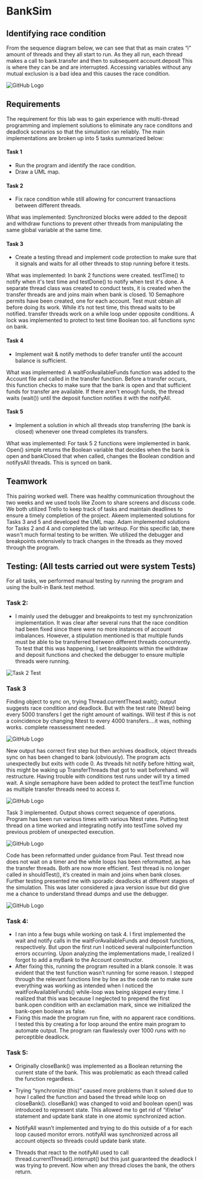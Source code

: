 # BankSim

## Identifying race condition 

From the sequence diagram below, we can see that that as main crates “i” amount of threads and they all start to run. As they all run, each thread makes a call to bank.transfer and then to subsequent account.deposit This is where they can be and are interrupted. Accessing variables without any mutual exclusion is a bad idea and this causes the race condition.  


![GitHub Logo](UML.png)

## Requirements
The requirement for this lab was to gain experience with multi-thread programming and implement solutions to eliminate any race conditons and deadlock scenarios so that the simulation ran reliably.  The main implementations are broken up into 5 tasks summarized below:

#### Task 1
 - Run the program and identify the race condition.
 - Draw a UML map.

#### Task 2
 - Fix race condition while still allowing for concurrent transactions between different threads.
 
What was implemented:
Synchronized blocks were added to the deposit and withdraw functions to prevent other threads from manipulating the same global variable at the same time.

#### Task 3
 - Create a testing thread and implement code protection to make sure that it signals and waits for all other threads to stop running before it tests.
 
 What was implemented:
 In bank 2 functions were created. testTime() to notify when it's test time and testDone() to notify when test it's done. A separate thread class was created to conduct tests, it is created when the transfer threads are and joins main when bank is closed. 10 Semaphore permits have been created, one for each account. Test must obtain all before doing its work. While it’s not test time, this thread waits to be notified. transfer threads work on a while loop under opposite conditions. A lock was implemented to protect to test time Boolean too. all functions sync on bank.

#### Task 4
 - Implement wait & notify methods to defer transfer until the account balance is sufficient.

What was implemented:
A waitForAvailableFunds function was added to the Account file and called in the transfer function.  Before a transfer occurs, this function checks to make sure that the bank is open and that sufficient funds for transfer are available.  If there aren't enough funds, the thread waits (wait()) until the deposit function notifies it with the notifyAll.

#### Task 5
- Implement a solution in which all threads stop transferring (the bank is closed) whenever one thread completes its transfers. 

What was implemented:
For task 5 2 functions were implemented in bank. Open() simple returns the Boolean variable that decides when the bank is open and bankClosed that when called, changes the Boolean condition and notifysAll threads. This is synced on bank.

## Teamwork
This pairing worked well.  There was healthy communication throughout the two weeks and we used tools like Zoom to share screens and discuss code. We both utilized Trello to keep track of tasks and maintain deadlines to ensure a timely completion of the project.  Akeem implemented solutions for Tasks 3 and 5 and developed the UML map.  Adam implemented solutions for Tasks 2 and 4 and completed the lab writeup.  For this specific lab, there wasn't much formal testing to be written. We utilized the debugger and breakpoints extensively to track changes in the threads as they moved through the program.  

## Testing: (All tests carried out were system Tests)

For all tasks, we performed manual testing by running the program and using the built-in Bank.test method.

### Task 2:

 - I mainly used the debugger and breakpoints to test my synchronization implementation.  It was clear after several runs that the race condition had been fixed since there were no more instances of account imbalances.  However, a stipulation mentioned is that multiple funds must be able to be transferred between different threads concurrently.  To test that this was happening, I set breakpoints within the withdraw and deposit functions and checked the debugger to ensure multiple threads were running.
 
 ![Task 2 Test](Task2Test.png)

### Task 3

Finding object to sync on, trying Thread.currentThead.wait();  output suggests race condition and deadlock. But with the test rate (Ntest) being every 5000 transfers I get the right amount of waitings. Will test if this is not a coincidence by changing Ntest to every 4000 transfers….it was, nothing works. complete reassessment needed.

![GitHub Logo](InitOutput.png)

New output has correct first step but then archives deadlock, object threads sync on has been changed to bank (obviously). The program acts unexpectedly but exits with code 0. As threads hit notify before hitting wait, this might be waking up TransferThreads that got to wait beforehand. will restructure. Having trouble with conditions test runs under will try a timed wait.  A single semaphore have been added to protect the testTime function as multiple transfer threads need to access it.  

![GitHub Logo](Task3t2.png)

Task 3 implemented. Output shows correct sequence of operations. Program has been run various times with various Ntest rates. Putting test thread on a time worked and integrating notify into testTime solved my previous problem of unexpected execution.

![GitHub Logo](Task3t3.png)

Code has been reformatted under guidance from Paul. Test thread now does not wait on a timer and the while loops has been reformatted, as has the transfer threads. Both are now more efficient. Test thread is no longer called in shouldTest(), it’s created in main and joins when bank closes. Further testing presented me with sporadic deadlocks at different stages of the simulation. This was later considered a java version issue but did give me a chance to understand thread dumps and use the debugger. 

![GitHub Logo](Task3javaProblem.png)


### Task 4: 
- I ran into a few bugs while working on task 4.  I first implemented the wait and notify calls in the waitForAvailableFunds and deposit functions, respectively.  But upon the first run I noticed several nullpointerfunction errors occurring.  Upon analyzing the implementations made, I realized I forgot to add a myBank to the Account constructor.
- After fixing this, running the program resulted in a blank console.  It was evident that the test function wasn’t running for some reason.  I stepped through the relevant functions line by line as the code ran to make sure everything was working as intended when I noticed the waitForAvailableFunds() while-loop was being skipped every time.  I realized that this was because I neglected to prepend the first bank.open condition with an exclamation mark, since we initialized the bank-open boolean as false.  
- Fixing this made the program run fine, with no apparent race conditions.  I tested this by creating a for loop around the entire main program to automate output.  The program ran flawlessly over 1000 runs with no perceptible deadlock.

### Task 5: 

- Originally closeBank() was implemented as a Boolean returning the current state of the bank. This was problematic as each thread called the function regardless.

- Trying “synchronize (this)” caused more problems than it solved due to how I called the function and based the thread while loop on closeBank(). closeBank() was changed to void and boolean open() was introduced to represent state. This allowed me to get rid of “if/else” statement and update bank state in one atomic synchronized action.

- NotifyAll wasn’t implemented and trying to do this outside of a for each loop caused monitor errors. notifyAll was synchronized across all account objects so threads could update bank state.

- Threads that react to the notifyAll used to call thread.currentThread().interrupt() but this just guaranteed the deadlock I was trying to prevent. Now when any thread closes the bank, the others return.

